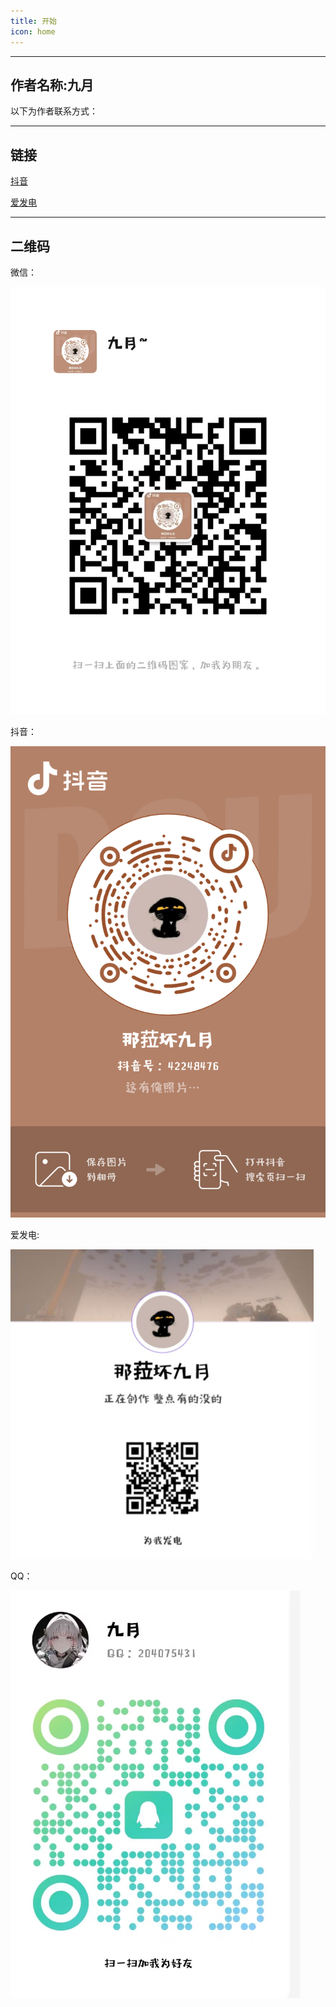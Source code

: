 ```yaml
---
title: 开始
icon: home
---
```


---
作者名称:**九月**
---


以下为作者联系方式：


---
**链接**
---


[抖音](https://www.douyin.com/user/self?from_tab_name=main)

[爱发电](https://afdian.com/a/jy9527)



---
**二维码**
---



微信：

![微信二维码](/images/2.png)

抖音：

![抖音二维码](/images/1.png)

爱发电:

![爱发电二维码](/images/3.png)

QQ：

![QQ二维码](/images/4.png)

